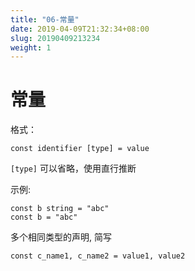 ```yaml
---
title: "06-常量"
date: 2019-04-09T21:32:34+08:00
slug: 20190409213234
weight: 1
---
```


# 常量

格式：
```
const identifier [type] = value
```
`[type]` 可以省略，使用直行推断

示例:
```
const b string = "abc"
const b = "abc"
```

多个相同类型的声明, 简写
```
const c_name1, c_name2 = value1, value2
```